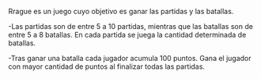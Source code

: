 Rrague es un juego cuyo objetivo es ganar las partidas y las batallas.

-Las partidas son de entre 5 a 10 partidas, mientras que las batallas son de entre 5 a 8 batallas. En cada partida se juega la cantidad determinada de batallas.

-Tras ganar una batalla cada jugador acumula 100 puntos. Gana el jugador con mayor cantidad de puntos al finalizar todas las partidas.
